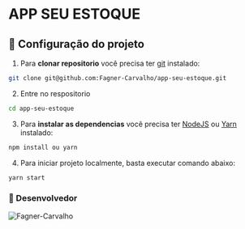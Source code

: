 # APP SEU ESTOQUE

## <a name="cofiguracao-projeto"></a> 🔨 Configuração do projeto

1. Para **clonar repositorio** você precisa ter [git](https://git-scm.com/downloads) instalado:

```bash
git clone git@github.com:Fagner-Carvalho/app-seu-estoque.git

```

2. Entre no respositorio

```bash
cd app-seu-estoque
```

3. Para **instalar as dependencias** você precisa ter [NodeJS](https://nodejs.org/en/) ou [Yarn](https://classic.yarnpkg.com/lang/en/docs/install/#debian-stable) instalado:

```bash
npm install ou yarn
```

4. Para iniciar projeto localmente, basta executar comando abaixo:

```bash
yarn start
```


### <a name="dev"></a> 💪 Desenvolvedor

![Fagner-Carvalho](https://avatars.githubusercontent.com/u/5354645?s=100)